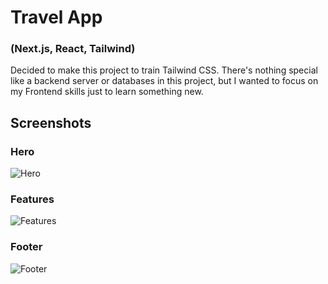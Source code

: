 # Travel App
###  (Next.js, React, Tailwind)
Decided to make this project to train Tailwind CSS. There's nothing special like a backend server or databases in this project, but I wanted to focus on my Frontend skills just to learn something new.

## Screenshots
### Hero
![Hero](https://i.ibb.co/4JrJvcd/main.png)
### Features
![Features](https://i.ibb.co/8gHVmtR/features.png)
### Footer
![Footer](https://i.ibb.co/kxyHmTC/footer.png)
